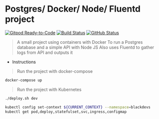 # Postgres/ Docker/ Node/ Fluentd project

[![Gitpod Ready-to-Code](https://img.shields.io/badge/Gitpod-Ready--to--Code-blue?logo=gitpod)](https://gitpod.io/#https://github.com/julio-cesar-development/postgres-docker-project) 
[![Build Status](https://badgen.net/travis/julio-cesar-development/postgres-docker-project?icon=travis)](https://travis-ci.com/julio-cesar-development/postgres-docker-project)
[![GitHub Status](https://badgen.net/github/status/julio-cesar-development/postgres-docker-project)](https://github.com/julio-cesar-development/postgres-docker-project)

> A small project using containers with Docker
> To run a Postgres database and a simple API with Node JS
> Also uses Fluentd to gather logs from API and outputs it

* Instructions

> Run the project with docker-compose

```bash
docker-compose up
```

> Run the project with Kubernetes

```bash
./deploy.sh dev

kubectl config set-context ${CURRENT_CONTEXT} --namespace=blackdevs
kubectl get pod,deploy,statefulset,svc,ingress,configmap
```
